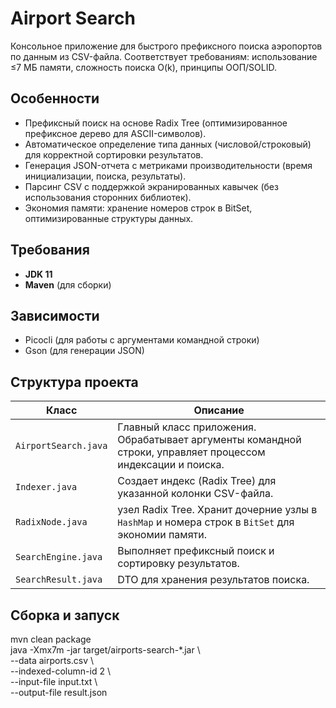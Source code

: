 # Airport Search

Консольное приложение для быстрого префиксного поиска аэропортов по данным из CSV-файла.
Соответствует требованиям: использование ≤7 МБ памяти, сложность поиска O(k), принципы ООП/SOLID.

## Особенности
- Префиксный поиск на основе Radix Tree (оптимизированное префиксное дерево для ASCII-символов).
- Автоматическое определение типа данных (числовой/строковый) для корректной сортировки результатов.
- Генерация JSON-отчета с метриками производительности (время инициализации, поиска, результаты).
- Парсинг CSV с поддержкой экранированных кавычек (без использования сторонних библиотек).
- Экономия памяти: хранение номеров строк в BitSet, оптимизированные структуры данных.

## Требования
- **JDK 11**
- **Maven** (для сборки)

## Зависимости
- Picocli (для работы с аргументами командной строки)
- Gson (для генерации JSON)

## Структура проекта
| Класс                   | Описание                                                    |
|-------------------------|-------------------------------------------------------------|
| `AirportSearch.java` | Главный класс приложения. Обрабатывает аргументы командной строки, управляет процессом индексации и поиска.|
| `Indexer.java`       | Создает индекс (Radix Tree) для указанной колонки CSV-файла.                                               |
| `RadixNode.java`     | узел Radix Tree. Хранит дочерние узлы в `HashMap` и номера строк в `BitSet` для экономии памяти.           |
| `SearchEngine.java`  | Выполняет префиксный поиск и сортировку результатов.                                                       |
| `SearchResult.java`  | DTO для хранения результатов поиска.                                                                       |

## Сборка и запуск
mvn clean package  
java -Xmx7m -jar target/airports-search-*.jar \  
--data airports.csv \  
--indexed-column-id 2 \  
--input-file input.txt \  
--output-file result.json  
